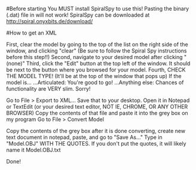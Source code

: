 #Before starting
You MUST install SpiralSpy to use this! Pasting the binary (.dat) file in will not work!
SpiralSpy can be downloaded at http://spiral.onyxbits.de/download/

#How to get an XML

First, clear the model by going to the top of the list on the right side of the window, and clicking "clear" (Be sure to follow the Spiral Spy instructions before this step!!)
Second, navigate to your desired model after clicking "(none)"
Third, click the "Edit" button at the top left of the window. It should be next to the button where you browsed for your model.
Fourth, CHECK THE MODEL TYPE! (It'll be at the top of the window that pops up)
If the model is...
...Articulated: You're good to go!
...Anything else: Chances of functionality are VERY slim. Sorry!

Go to File > Export to XML...
Save that to your desktop.
Open it in Notepad or TextEdit (or your desired text editor, NOT IE, CHROME, OR ANY OTHER BROWSER)
Copy the contents of that file and paste it into the grey box on my program
Go to File > Convert Model

Copy the contents of the grey box after it is done converting,
create new text document in notepad, paste, and go to "Save As..."
Type in "Model.OBJ" WITH THE QUOTES. If you don't put the quotes, it will likely name it Model.OBJ.txt


Done!
